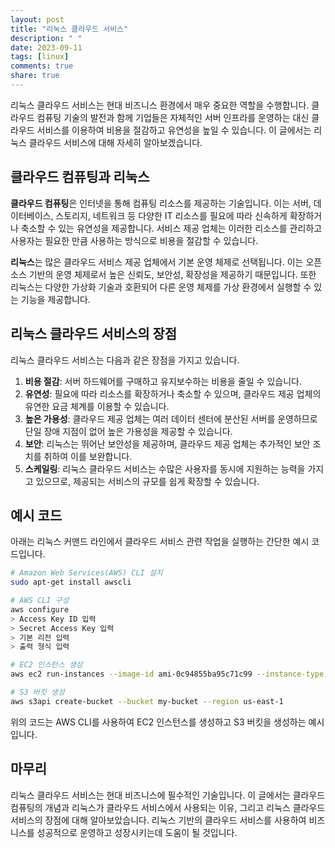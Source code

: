 ```yaml
---
layout: post
title: "리눅스 클라우드 서비스"
description: " "
date: 2023-09-11
tags: [linux]
comments: true
share: true
---
```


리눅스 클라우드 서비스는 현대 비즈니스 환경에서 매우 중요한 역할을 수행합니다. 클라우드 컴퓨팅 기술의 발전과 함께 기업들은 자체적인 서버 인프라를 운영하는 대신 클라우드 서비스를 이용하여 비용을 절감하고 유연성을 높일 수 있습니다. 이 글에서는 리눅스 클라우드 서비스에 대해 자세히 알아보겠습니다.

## 클라우드 컴퓨팅과 리눅스

**클라우드 컴퓨팅**은 인터넷을 통해 컴퓨팅 리소스를 제공하는 기술입니다. 이는 서버, 데이터베이스, 스토리지, 네트워크 등 다양한 IT 리소스를 필요에 따라 신속하게 확장하거나 축소할 수 있는 유연성을 제공합니다. 서비스 제공 업체는 이러한 리소스를 관리하고 사용자는 필요한 만큼 사용하는 방식으로 비용을 절감할 수 있습니다.

**리눅스**는 많은 클라우드 서비스 제공 업체에서 기본 운영 체제로 선택됩니다. 이는 오픈 소스 기반의 운영 체제로서 높은 신뢰도, 보안성, 확장성을 제공하기 때문입니다. 또한 리눅스는 다양한 가상화 기술과 호환되어 다른 운영 체제를 가상 환경에서 실행할 수 있는 기능을 제공합니다.

## 리눅스 클라우드 서비스의 장점

리눅스 클라우드 서비스는 다음과 같은 장점을 가지고 있습니다.

1. **비용 절감**: 서버 하드웨어를 구매하고 유지보수하는 비용을 줄일 수 있습니다.
2. **유연성**: 필요에 따라 리소스를 확장하거나 축소할 수 있으며, 클라우드 제공 업체의 유연한 요금 체계를 이용할 수 있습니다.
3. **높은 가용성**: 클라우드 제공 업체는 여러 데이터 센터에 분산된 서버를 운영하므로 단일 장애 지점이 없어 높은 가용성을 제공할 수 있습니다.
4. **보안**: 리눅스는 뛰어난 보안성을 제공하며, 클라우드 제공 업체는 추가적인 보안 조치를 취하여 이를 보완합니다.
5. **스케일링**: 리눅스 클라우드 서비스는 수많은 사용자를 동시에 지원하는 능력을 가지고 있으므로, 제공되는 서비스의 규모를 쉽게 확장할 수 있습니다.

## 예시 코드

아래는 리눅스 커맨드 라인에서 클라우드 서비스 관련 작업을 실행하는 간단한 예시 코드입니다.

```bash
# Amazon Web Services(AWS) CLI 설치
sudo apt-get install awscli

# AWS CLI 구성
aws configure
> Access Key ID 입력
> Secret Access Key 입력
> 기본 리전 입력
> 출력 형식 입력

# EC2 인스턴스 생성
aws ec2 run-instances --image-id ami-0c94855ba95c71c99 --instance-type t2.micro --key-name my-key-pair --security-group-ids sg-903004f8 --subnet-id subnet-6e7f829e

# S3 버킷 생성
aws s3api create-bucket --bucket my-bucket --region us-east-1
```

위의 코드는 AWS CLI를 사용하여 EC2 인스턴스를 생성하고 S3 버킷을 생성하는 예시입니다.

## 마무리

리눅스 클라우드 서비스는 현대 비즈니스에 필수적인 기술입니다. 이 글에서는 클라우드 컴퓨팅의 개념과 리눅스가 클라우드 서비스에서 사용되는 이유, 그리고 리눅스 클라우드 서비스의 장점에 대해 알아보았습니다. 리눅스 기반의 클라우드 서비스를 사용하여 비즈니스를 성공적으로 운영하고 성장시키는데 도움이 될 것입니다.